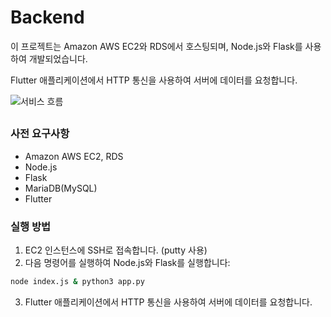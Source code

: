 
# Backend

이 프로젝트는 Amazon AWS EC2와 RDS에서 호스팅되며, Node.js와 Flask를 사용하여 개발되었습니다.

Flutter 애플리케이션에서 HTTP 통신을 사용하여 서버에 데이터를 요청합니다.

![서비스 흐름](https://github.com/home-gravity/snail/assets/47132589/174b6368-6dac-4168-9a2c-f6add066fa74)

##

### 사전 요구사항

- Amazon AWS EC2, RDS
- Node.js
- Flask
- MariaDB(MySQL)
- Flutter

### 실행 방법

1. EC2 인스턴스에 SSH로 접속합니다. (putty 사용)
2. 다음 명령어를 실행하여 Node.js와 Flask를 실행합니다:

```bash
node index.js & python3 app.py
```

3. Flutter 애플리케이션에서 HTTP 통신을 사용하여 서버에 데이터를 요청합니다.
